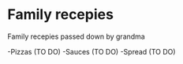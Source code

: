 # Family recepies

Family recepies passed down by grandma

-Pizzas (TO DO)
-Sauces (TO DO)
-Spread (TO DO)